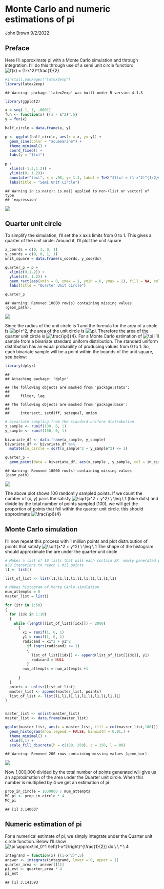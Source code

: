 Monte Carlo and numeric estimations of pi
================
John Brown
9/2/2022

## Preface

Here I’ll approximate pi with a Monte Carlo simulation and through
integration. I’ll do this through use of a semi unit circle function:
![f(x) = (1-x^2)^\frac{1}{2}](https://latex.codecogs.com/png.image?%5Cdpi%7B110%7D&space;%5Cbg_white&space;f%28x%29%20%3D%20%281-x%5E2%29%5E%5Cfrac%7B1%7D%7B2%7D "f(x) = (1-x^2)^\frac{1}{2}")

``` r
#install.packages("latex2exp")
library(latex2exp)
```

    ## Warning: package 'latex2exp' was built under R version 4.1.3

``` r
library(ggplot2)

x = seq(-1, 1, .0001)
fun <- function(x) {(1 - x^2)^.5}
y = fun(x)

half_circle = data.frame(x, y)

p <- ggplot(half_circle, aes(x = x, y= y)) +
  geom_line(color = "aquamarine") +
  theme_minimal() +
  coord_fixed() +
  labs(y = "f(x)") 
  
p + 
  xlim(c(-1.2,1.2)) +
  ylim(c(0, 1.2))+
  annotate("text", x = .95, y= 1.1, label = TeX("$f(x) = (1-x^2)^{1/2}$"), parse = TRUE) +
  labs(title = "Semi Unit Circle")
```

    ## Warning in is.na(x): is.na() applied to non-(list or vector) of type
    ## 'expression'

![](Pi_estimate_in_R_files/figure-gfm/unnamed-chunk-1-1.png)<!-- -->

## Quarter unit circle

To simplify the simulation, I’ll set the x axis limits from 0 to 1. This
gives a quarter of the unit circle. Around it, I’ll plot the unit square

``` r
x_coords = c(0, 1, 0, 1)
y_coords = c(0, 0, 1, 1)
unit_square = data.frame(x_coords, y_coords)

quarter_p = p + 
  xlim(c(0,1.2)) +
  ylim(c(0, 1.2)) +
  geom_rect(aes(xmin = 0, xmax = 1, ymin = 0, ymax = 1), fill = NA, col = "deeppink2") +
  labs(title = "Quarter Unit Circle")

quarter_p
```

    ## Warning: Removed 10000 row(s) containing missing values (geom_path).

![](Pi_estimate_in_R_files/figure-gfm/unnamed-chunk-2-1.png)<!-- -->

Since the radius of the unit circle is 1 and the formula for the area of
a circle is
![\pi r^2](https://latex.codecogs.com/png.image?%5Cdpi%7B110%7D&space;%5Cbg_white&space;%5Cpi%20r%5E2 "\pi r^2"),
the area of the unit circle is
![\pi](https://latex.codecogs.com/png.image?%5Cdpi%7B110%7D&space;%5Cbg_white&space;%5Cpi "\pi").
Therefore the area of the quarter unit circle is
![\frac{\pi}{4}](https://latex.codecogs.com/png.image?%5Cdpi%7B110%7D&space;%5Cbg_white&space;%5Cfrac%7B%5Cpi%7D%7B4%7D "\frac{\pi}{4}").
For a Monte Carlo estimation of
![\pi](https://latex.codecogs.com/png.image?%5Cdpi%7B110%7D&space;%5Cbg_white&space;%5Cpi "\pi")
I’ll sample from a bivariate standard uniform distribution. The standard
uniform distribution has an equal probability of producing values from 0
to 1. So, each bivariate sample will be a point within the bounds of the
unit square, see below:

``` r
library(dplyr)
```

    ## 
    ## Attaching package: 'dplyr'

    ## The following objects are masked from 'package:stats':
    ## 
    ##     filter, lag

    ## The following objects are masked from 'package:base':
    ## 
    ##     intersect, setdiff, setequal, union

``` r
# bivariate sampling from the standard uniform distrubution
x_sample <- runif(100, 0, 1)
y_sample <- runif(100, 0, 1)

bivariate_df <- data.frame(x_sample, y_sample)
bivariate_df <- bivariate_df %>%
  mutate(in_circle = sqrt(x_sample^2 + y_sample^2) <= 1)

quarter_p + 
  geom_point(data = bivariate_df, aes(x_sample , y_sample, col = in_circle)) 
```

    ## Warning: Removed 10000 row(s) containing missing values (geom_path).

![](Pi_estimate_in_R_files/figure-gfm/unnamed-chunk-3-1.png)<!-- -->

The above plot shows 100 randomly sampled points. If we count the number
of (x, y) pairs the satisfy
![\sqrt{x^2 + y^2} \\ \leq \\ 1](https://latex.codecogs.com/png.image?%5Cdpi%7B110%7D&space;%5Cbg_white&space;%5Csqrt%7Bx%5E2%20%2B%20y%5E2%7D%20%5C%20%5Cleq%20%5C%201 "\sqrt{x^2 + y^2} \ \leq \ 1")
(blue dots) and divide by the total number of points sampled (100), we
will get the proportion of points that fell within the quarter unit
circle. this should approximate
![\frac{\pi}{4}](https://latex.codecogs.com/png.image?%5Cdpi%7B110%7D&space;%5Cbg_white&space;%5Cfrac%7B%5Cpi%7D%7B4%7D "\frac{\pi}{4}")

## Monte Carlo simulation

I’ll now repeat this process with 1 million points and plot distrubution
of points that satisfy
![\sqrt{x^2 + y^2} \\ \leq \\ 1](https://latex.codecogs.com/png.image?%5Cdpi%7B110%7D&space;%5Cbg_white&space;%5Csqrt%7Bx%5E2%20%2B%20y%5E2%7D%20%5C%20%5Cleq%20%5C%201 "\sqrt{x^2 + y^2} \ \leq \ 1")
The shape of the histogram should approximate the are under the quarter
unit circle

``` r
# Makes a list of 10 lists that will each contain 2K  newly generated points over 
#50 iterations to reach 1 mil points
l1 <- list()

list_of_list <- list(l1,l1,l1,l1,l1,l1,l1,l1,l1,l1)

# Makes histogram of Monte Carlo simulation
num_attempts = 0
master_list = list()

for (itr in 1:50)
{
  for (idx in 1:10)
  {
    while (length(list_of_list[[idx]]) < 2000)
      {
        x1 = runif(1, 0, 1)
        y1 = runif(1, 0, 1)
        radicand = x1^2 + y1^2
          if (sqrt(radicand) <= 1)
          {
            list_of_list[[idx]] <- append(list_of_list[[idx]], y1)
            radicand = NULL
          }
        num_attempts = num_attempts +1
        
      }
  }
  points <- unlist(list_of_list)
  master_list <- append(master_list, points)
  list_of_list <- list(l1,l1,l1,l1,l1,l1,l1,l1,l1,l1)
}


master_list <- unlist(master_list)
master_list <- data.frame(master_list)

ggplot(master_list, aes(x = master_list, fill = cut(master_list,100))) +
  geom_histogram(show.legend = FALSE, binwidth = 0.01,) +
  theme_minimal() +
  xlim(0,1) +
  scale_fill_discrete(h = c(180, 360), c = 150, l = 80)
```

    ## Warning: Removed 200 rows containing missing values (geom_bar).

![](Pi_estimate_in_R_files/figure-gfm/unnamed-chunk-4-1.png)<!-- -->

Now 1,000,000 divided by the total number of points generated will give
us an approximation of the area under the Quarter unit circle. When this
number is multiplied by 4 we get an estimation of pi

``` r
prop_in_circle = 1000000 / num_attempts
MC_pi <- prop_in_circle * 4
MC_pi
```

    ## [1] 3.140637

## Numeric estimation of pi

For a numerical estimate of pi, we simply integrate under the Quarter
unit circle function. Below I’ll show
![\pi \approx\int_0^1 \left(1-x^2\right)^{\frac{1}{2}} dx \\ \\ \* \\ 4](https://latex.codecogs.com/png.image?%5Cdpi%7B110%7D&space;%5Cbg_white&space;%5Cpi%20%5Capprox%5Cint_0%5E1%20%5Cleft%281-x%5E2%5Cright%29%5E%7B%5Cfrac%7B1%7D%7B2%7D%7D%20dx%20%5C%20%5C%20%2A%20%5C%204 "\pi \approx\int_0^1 \left(1-x^2\right)^{\frac{1}{2}} dx \ \ * \ 4")

``` r
integrand = function(x) {(1-x^2)^.5}
answer <- integrate(integrand, lower = 0, upper = 1)
quarter_area <- answer[[1]]
pi_est <- quarter_area * 4
pi_est
```

    ## [1] 3.141593
